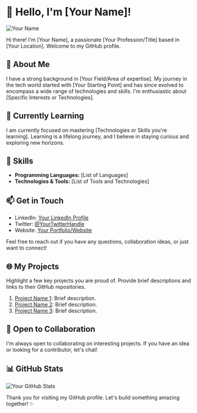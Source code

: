 # 👋 Hello, I'm [Your Name]!

![Your Name](url_to_your_image)

Hi there! I'm [Your Name], a passionate [Your Profession/Title] based in [Your Location]. Welcome to my GitHub profile.

## 🚀 About Me

I have a strong background in [Your Field/Area of expertise]. My journey in the tech world started with [Your Starting Point] and has since evolved to encompass a wide range of technologies and skills. I'm enthusiastic about [Specific Interests or Technologies].

## 🌱 Currently Learning

I am currently focused on mastering [Technologies or Skills you're learning]. Learning is a lifelong journey, and I believe in staying curious and exploring new horizons.

## 🔧 Skills

- **Programming Languages:** [List of Languages]
- **Technologies & Tools:** [List of Tools and Technologies]

## 📫 Get in Touch

- LinkedIn: [Your LinkedIn Profile](Link)
- Twitter: [@YourTwitterHandle](https://twitter.com/YourTwitterHandle)
- Website: [Your Portfolio/Website](https://yourwebsite.com)

Feel free to reach out if you have any questions, collaboration ideas, or just want to connect!

## 🌐 My Projects

Highlight a few key projects you are proud of. Provide brief descriptions and links to their GitHub repositories.

1. [Project Name 1](https://github.com/yourusername/project1): Brief description.
2. [Project Name 2](https://github.com/yourusername/project2): Brief description.
3. [Project Name 3](https://github.com/yourusername/project3): Brief description.

## 🤝 Open to Collaboration

I'm always open to collaborating on interesting projects. If you have an idea or looking for a contributor, let's chat!

## 📊 GitHub Stats

![Your GitHub Stats](https://github-readme-stats.vercel.app/api?username=yourusername&show_icons=true&hide_title=true&hide_border=true)

Thank you for visiting my GitHub profile. Let's build something amazing together! ✨
